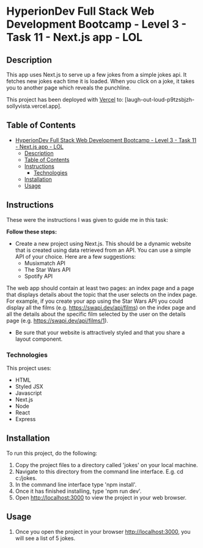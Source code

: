 # HyperionDev Full Stack Web Development Bootcamp - Level 3 - Task 11 - Next.js app - LOL

## Description

This app uses Next.js to serve up a few jokes from a simple jokes api. It fetches new jokes each time it is loaded. When you click on a joke, it takes you to another page which reveals the punchline.

This project has been deployed with [Vercel](https://vercel.com/) to: [laugh-out-loud-p9tzsbjzh-sollyvista.vercel.app].

## Table of Contents

- [HyperionDev Full Stack Web Development Bootcamp - Level 3 - Task 11 - Next.js app - LOL](#hyperiondev-full-stack-web-development-bootcamp---level-3---task-11---nextjs-app---lol)
  - [Description](#description)
  - [Table of Contents](#table-of-contents)
  - [Instructions](#instructions)
    - [Technologies](#technologies)
  - [Installation](#installation)
  - [Usage](#usage)

## Instructions

These were the instructions I was given to guide me in this task:

**Follow these steps:**

- Create a new project using Next.js. This should be a dynamic website that is created using data retrieved from an API. You can use a simple API of your choice. Here are a few suggestions:
  - Musixmatch API
  - The Star Wars API
  - Spotify API

The web app should contain at least two pages: an index page and a page that displays details about the topic that the user selects on the index page. For example, if you create your app using the Star Wars API you could
display all the films (e.g. https://swapi.dev/api/films) on the index page and all the details about the specific film selected by the user on the details page (e.g. https://swapi.dev/api/films/1).

- Be sure that your website is attractively styled and that you share a layout component.

### Technologies

This project uses:

- HTML
- Styled JSX
- Javascript
- Next.js
- Node
- React
- Express

## Installation

To run this project, do the following:

1. Copy the project files to a directory called 'jokes' on your local machine.
2. Navigate to this directory from the command line interface. E.g. cd c:/jokes.
3. In the command line interface type 'npm install'.
4. Once it has finished installing, type 'npm run dev'.
5. Open [http://localhost:3000](http://localhost:3000) to view the project in your web browser.

## Usage

1. Once you open the project in your browser [http://localhost:3000](http://localhost:3000), you will see a list of 5 jokes.

